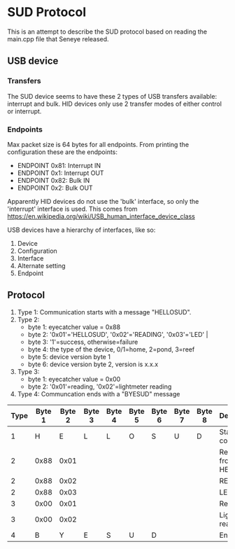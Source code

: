 # SUD Protocol
This is an attempt to describe the SUD protocol based on reading the main.cpp file that Seneye released.

## USB device
### Transfers
The SUD device seems to have these 2 types of USB transfers available: interrupt and bulk. HID devices only use 2 transfer modes of either control or interrupt.

### Endpoints
Max packet size is 64 bytes for all endpoints.
From printing the configuration these are the endpoints:
- ENDPOINT 0x81: Interrupt IN
- ENDPOINT 0x1: Interrupt OUT
- ENDPOINT 0x82: Bulk IN
- ENDPOINT 0x2: Bulk OUT

Apparently HID devices do not use the 'bulk' interface, so only the 'interrupt' interface is used.
This comes from https://en.wikipedia.org/wiki/USB_human_interface_device_class

USB devices have a hierarchy of interfaces, like so:
1. Device
1. Configuration
1. Interface
1. Alternate setting
1. Endpoint

## Protocol
1. Type 1: Communication starts with a message "HELLOSUD".
1. Type 2:
	- byte 1: eyecatcher value = 0x88
	- byte 2: '0x01'='HELLOSUD', '0x02'='READING', '0x03'='LED' |
	- byte 3: '1'=success, otherwise=failure
	- byte 4: the type of the device, 0/1=home, 2=pond, 3=reef
	- byte 5: device version byte 1
	- byte 6: device version byte 2, version is x.x.x
1. Type 3:
	- byte 1: eyecatcher value = 0x00
	- byte 2: '0x01'=reading, '0x02'=lightmeter reading
1. Type 4: Communcation ends with a "BYESUD" message

| Type | Byte 1 | Byte 2 | Byte 3 | Byte 4 | Byte 5 | Byte 6 | Byte 7 | Byte 8 | Description |
|---|---|---|---|---|---|---|---|---|---|
|1|H|E|L|L|O|S|U|D|Start comms|
|2|0x88|0x01|||||||Response from HELLOSUD|
|2|0x88|0x02|||||||READING|
|2|0x88|0x03|||||||LED|
|3|0x00|0x01|||||||Reading|
|3|0x00|0x02|||||||Lightmeter reading|
|4|B|Y|E|S|U|D|||End comms|


